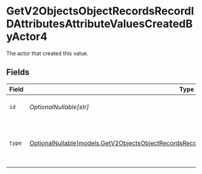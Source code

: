 # GetV2ObjectsObjectRecordsRecordIDAttributesAttributeValuesCreatedByActor4

The actor that created this value.


## Fields

| Field                                                                                                                                                                                                | Type                                                                                                                                                                                                 | Required                                                                                                                                                                                             | Description                                                                                                                                                                                          |
| ---------------------------------------------------------------------------------------------------------------------------------------------------------------------------------------------------- | ---------------------------------------------------------------------------------------------------------------------------------------------------------------------------------------------------- | ---------------------------------------------------------------------------------------------------------------------------------------------------------------------------------------------------- | ---------------------------------------------------------------------------------------------------------------------------------------------------------------------------------------------------- |
| `id`                                                                                                                                                                                                 | *OptionalNullable[str]*                                                                                                                                                                              | :heavy_minus_sign:                                                                                                                                                                                   | An ID to identify the actor.                                                                                                                                                                         |
| `type`                                                                                                                                                                                               | [OptionalNullable[models.GetV2ObjectsObjectRecordsRecordIDAttributesAttributeValuesCreatedByActorType4]](../models/getv2objectsobjectrecordsrecordidattributesattributevaluescreatedbyactortype4.md) | :heavy_minus_sign:                                                                                                                                                                                   | The type of actor. [Read more information on actor types here](/docs/actors).                                                                                                                        |